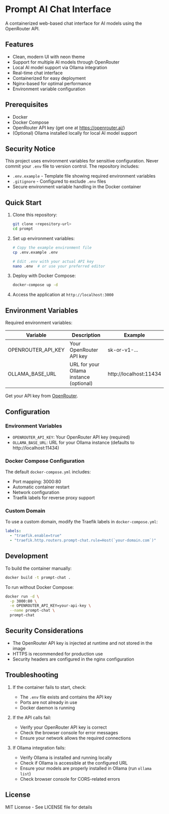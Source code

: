 # Prompt AI Chat Interface

A containerized web-based chat interface for AI models using the OpenRouter API.

## Features

- Clean, modern UI with neon theme
- Support for multiple AI models through OpenRouter
- Local AI model support via Ollama integration
- Real-time chat interface
- Containerized for easy deployment
- Nginx-based for optimal performance
- Environment variable configuration

## Prerequisites

- Docker
- Docker Compose
- OpenRouter API key (get one at https://openrouter.ai/)
- (Optional) Ollama installed locally for local AI model support

## Security Notice

This project uses environment variables for sensitive configuration. Never commit your `.env` file to version control. The repository includes:

- `.env.example` - Template file showing required environment variables
- `.gitignore` - Configured to exclude `.env` files
- Secure environment variable handling in the Docker container

## Quick Start

1. Clone this repository:
   ```bash
   git clone <repository-url>
   cd prompt
   ```

2. Set up environment variables:
   ```bash
   # Copy the example environment file
   cp .env.example .env
   
   # Edit .env with your actual API key
   nano .env  # or use your preferred editor
   ```

3. Deploy with Docker Compose:
   ```bash
   docker-compose up -d
   ```

4. Access the application at `http://localhost:3000`

## Environment Variables

Required environment variables:

| Variable | Description | Example |
|----------|-------------|---------|
| OPENROUTER_API_KEY | Your OpenRouter API key | sk-or-v1-... |
| OLLAMA_BASE_URL | URL for your Ollama instance (optional) | http://localhost:11434 |

Get your API key from [OpenRouter](https://openrouter.ai/).

## Configuration

### Environment Variables

- `OPENROUTER_API_KEY`: Your OpenRouter API key (required)
- `OLLAMA_BASE_URL`: URL for your Ollama instance (defaults to http://localhost:11434)

### Docker Compose Configuration

The default `docker-compose.yml` includes:
- Port mapping: 3000:80
- Automatic container restart
- Network configuration
- Traefik labels for reverse proxy support

### Custom Domain

To use a custom domain, modify the Traefik labels in `docker-compose.yml`:

```yaml
labels:
  - "traefik.enable=true"
  - "traefik.http.routers.prompt-chat.rule=Host(`your-domain.com`)"
```

## Development

To build the container manually:

```bash
docker build -t prompt-chat .
```

To run without Docker Compose:

```bash
docker run -d \
  -p 3000:80 \
  -e OPENROUTER_API_KEY=your-api-key \
  --name prompt-chat \
  prompt-chat
```

## Security Considerations

- The OpenRouter API key is injected at runtime and not stored in the image
- HTTPS is recommended for production use
- Security headers are configured in the nginx configuration

## Troubleshooting

1. If the container fails to start, check:
   - The `.env` file exists and contains the API key
   - Ports are not already in use
   - Docker daemon is running

2. If the API calls fail:
   - Verify your OpenRouter API key is correct
   - Check the browser console for error messages
   - Ensure your network allows the required connections

3. If Ollama integration fails:
   - Verify Ollama is installed and running locally
   - Check if Ollama is accessible at the configured URL
   - Ensure your models are properly installed in Ollama (run `ollama list`)
   - Check browser console for CORS-related errors

## License

MIT License - See LICENSE file for details
